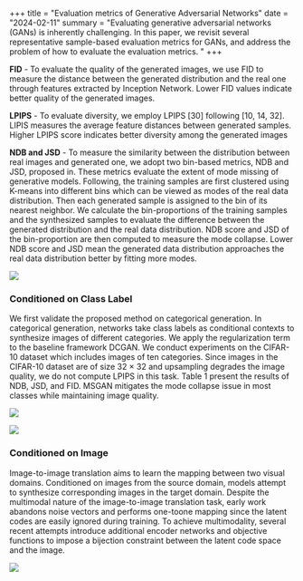 +++
title = "Evaluation metrics of Generative Adversarial Networks"
date = "2024-02-11"
summary = "Evaluating generative adversarial networks (GANs) is inherently challenging. In this paper, we revisit several representative sample-based evaluation metrics for GANs, and address the problem of how to evaluate the evaluation metrics. "
+++

**FID** - To evaluate the quality of the generated images, we use FID to measure the distance between the generated distribution and the real one through features extracted by Inception Network. Lower FID values indicate better quality of the generated images.

**LPIPS** - To evaluate diversity, we employ LPIPS [30] following [10, 14, 32]. LIPIS measures the average feature distances between generated samples. Higher LPIPS score indicates better diversity among the generated images

**NDB and JSD** - To measure the similarity between the distribution between real images and generated one, we adopt two bin-based metrics, NDB and JSD, proposed in. These metrics evaluate the extent of mode missing of generative models. Following, the training samples are first clustered using K-means into different bins which can be viewed as modes of the real data distribution. Then each generated sample is assigned to the bin of its nearest neighbor. We calculate the bin-proportions of the training samples and the synthesized samples to evaluate the difference between the generated distribution and the real data distribution. NDB score and JSD of the bin-proportion are then computed to measure the mode collapse. Lower NDB score and JSD mean the generated data distribution approaches the real data distribution better by fitting more modes.

![](https://cdn.discordapp.com/attachments/1099629557126012940/1212823014580686989/image.png?ex=65f33c73&is=65e0c773&hm=68be318c5f171ef28f21395e0a1c79a055fa17e1f04b1a561af75e939f573627&)

### Conditioned on Class Label

We first validate the proposed method on categorical generation. In categorical generation, networks take class labels as conditional contexts to synthesize images of different categories. We apply the regularization term to the baseline framework DCGAN. We conduct experiments on the CIFAR-10 dataset which includes images of ten categories. Since images in the CIFAR-10 dataset are of size 32 × 32 and upsampling degrades the image quality, we do not compute LPIPS in this task. Table 1 present the results of NDB, JSD, and FID. MSGAN mitigates the mode collapse issue in most classes while maintaining image quality.

![](https://camo.githubusercontent.com/af37fdcc5a5c31d171a8bc91f9a83bd67f5abdc953a4f57f7017acf9a58f783e/68747470733a2f2f63646e2e646973636f72646170702e636f6d2f6174746163686d656e74732f313039393632393535373132363031323934302f313231323832333036353935363834373734372f696d6167652e706e673f65783d36356633336338302669733d363565306337383026686d3d3866356632363163316437666633643237646362366633343566613565303763313137636232336635396337393932666438383364386466303837333038646626)

![](https://cdn.discordapp.com/attachments/1099629557126012940/1212824651680587866/image.png?ex=65f33dfa&is=65e0c8fa&hm=36f96eef7a661f8faee7a571fcf1feb55f56cc795508b28158fbbac9ce6d6d57&)

### Conditioned on Image

Image-to-image translation aims to learn the mapping between two visual domains. Conditioned on images from the source domain, models attempt to synthesize corresponding images in the target domain. Despite the multimodal nature of the image-to-image translation task, early work abandons noise vectors and performs one-toone mapping since the latent codes are easily ignored during training. To achieve multimodality, several recent attempts introduce additional encoder networks and objective functions to impose a bijection constraint between the latent code space and the image.

![](https://cdn.discordapp.com/attachments/1099629557126012940/1212824850130010122/image.png?ex=65f33e29&is=65e0c929&hm=523c9b44893fa34709354b049c7479369bd6d88e2f11f308d5007ddc3049bb3c&)